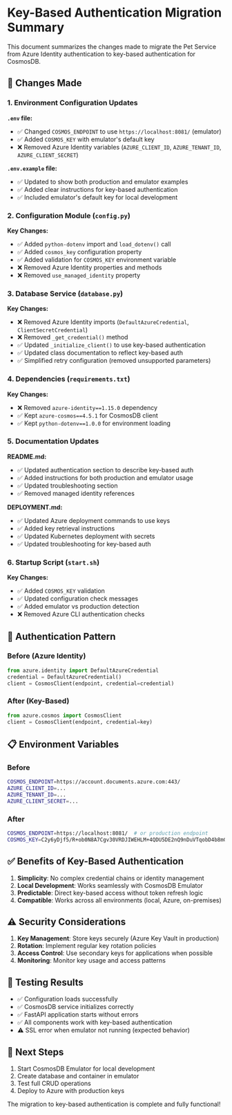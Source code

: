# Key-Based Authentication Migration Summary

This document summarizes the changes made to migrate the Pet Service from Azure Identity authentication to key-based authentication for CosmosDB.

## 🔄 Changes Made

### 1. Environment Configuration Updates

**`.env` file:**
- ✅ Changed `COSMOS_ENDPOINT` to use `https://localhost:8081/` (emulator)
- ✅ Added `COSMOS_KEY` with emulator's default key
- ❌ Removed Azure Identity variables (`AZURE_CLIENT_ID`, `AZURE_TENANT_ID`, `AZURE_CLIENT_SECRET`)

**`.env.example` file:**
- ✅ Updated to show both production and emulator examples
- ✅ Added clear instructions for key-based authentication
- ✅ Included emulator's default key for local development

### 2. Configuration Module (`config.py`)

**Key Changes:**
- ✅ Added `python-dotenv` import and `load_dotenv()` call
- ✅ Added `cosmos_key` configuration property
- ✅ Added validation for `COSMOS_KEY` environment variable
- ❌ Removed Azure Identity properties and methods
- ❌ Removed `use_managed_identity` property

### 3. Database Service (`database.py`)

**Key Changes:**
- ❌ Removed Azure Identity imports (`DefaultAzureCredential`, `ClientSecretCredential`)
- ❌ Removed `_get_credential()` method
- ✅ Updated `_initialize_client()` to use key-based authentication
- ✅ Updated class documentation to reflect key-based auth
- ✅ Simplified retry configuration (removed unsupported parameters)

### 4. Dependencies (`requirements.txt`)

**Key Changes:**
- ❌ Removed `azure-identity==1.15.0` dependency
- ✅ Kept `azure-cosmos==4.5.1` for CosmosDB client
- ✅ Kept `python-dotenv==1.0.0` for environment loading

### 5. Documentation Updates

**README.md:**
- ✅ Updated authentication section to describe key-based auth
- ✅ Added instructions for both production and emulator usage
- ✅ Updated troubleshooting section
- ✅ Removed managed identity references

**DEPLOYMENT.md:**
- ✅ Updated Azure deployment commands to use keys
- ✅ Added key retrieval instructions
- ✅ Updated Kubernetes deployment with secrets
- ✅ Updated troubleshooting for key-based auth

### 6. Startup Script (`start.sh`)

**Key Changes:**
- ✅ Added `COSMOS_KEY` validation
- ✅ Updated configuration check messages
- ✅ Added emulator vs production detection
- ❌ Removed Azure CLI authentication checks

## 🔐 Authentication Pattern

### Before (Azure Identity)
```python
from azure.identity import DefaultAzureCredential
credential = DefaultAzureCredential()
client = CosmosClient(endpoint, credential=credential)
```

### After (Key-Based)
```python
from azure.cosmos import CosmosClient
client = CosmosClient(endpoint, credential=key)
```

## 📋 Environment Variables

### Before
```bash
COSMOS_ENDPOINT=https://account.documents.azure.com:443/
AZURE_CLIENT_ID=...
AZURE_TENANT_ID=...
AZURE_CLIENT_SECRET=...
```

### After
```bash
COSMOS_ENDPOINT=https://localhost:8081/  # or production endpoint
COSMOS_KEY=C2y6yDjf5/R+ob0N8A7Cgv30VRDJIWEHLM+4QDU5DE2nQ9nDuVTqobD4b8mGGyPMbIZnqyMsEcaGQy67XIw/Jw==
```

## ✅ Benefits of Key-Based Authentication

1. **Simplicity**: No complex credential chains or identity management
2. **Local Development**: Works seamlessly with CosmosDB Emulator
3. **Predictable**: Direct key-based access without token refresh logic
4. **Compatible**: Works across all environments (local, Azure, on-premises)

## ⚠️ Security Considerations

1. **Key Management**: Store keys securely (Azure Key Vault in production)
2. **Rotation**: Implement regular key rotation policies
3. **Access Control**: Use secondary keys for applications when possible
4. **Monitoring**: Monitor key usage and access patterns

## 🧪 Testing Results

- ✅ Configuration loads successfully
- ✅ CosmosDB service initializes correctly
- ✅ FastAPI application starts without errors
- ✅ All components work with key-based authentication
- ⚠️ SSL error when emulator not running (expected behavior)

## 📝 Next Steps

1. Start CosmosDB Emulator for local development
2. Create database and container in emulator
3. Test full CRUD operations
4. Deploy to Azure with production keys

The migration to key-based authentication is complete and fully functional!